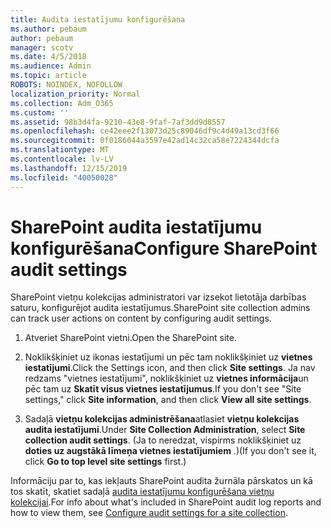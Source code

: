 ```yaml
---
title: Audita iestatījumu konfigurēšana
ms.author: pebaum
author: pebaum
manager: scotv
ms.date: 4/5/2018
ms.audience: Admin
ms.topic: article
ROBOTS: NOINDEX, NOFOLLOW
localization_priority: Normal
ms.collection: Adm_O365
ms.custom: ''
ms.assetid: 98b3d4fa-9210-43e8-9faf-7af3dd9d8557
ms.openlocfilehash: ce42eee2f13073d25c89046df9c4d49a13cd3f66
ms.sourcegitcommit: 0f0186044a3597e42ad14c32ca58e7224344dcfa
ms.translationtype: MT
ms.contentlocale: lv-LV
ms.lasthandoff: 12/15/2019
ms.locfileid: "40050028"
---
```

# <a name="configure-sharepoint-audit-settings"></a><span data-ttu-id="d047d-102">SharePoint audita iestatījumu konfigurēšana</span><span class="sxs-lookup"><span data-stu-id="d047d-102">Configure SharePoint audit settings</span></span>

<span data-ttu-id="d047d-103">SharePoint vietņu kolekcijas administratori var izsekot lietotāja darbības saturu, konfigurējot audita iestatījumus.</span><span class="sxs-lookup"><span data-stu-id="d047d-103">SharePoint site collection admins can track user actions on content by configuring audit settings.</span></span>
  
1. <span data-ttu-id="d047d-104">Atveriet SharePoint vietni.</span><span class="sxs-lookup"><span data-stu-id="d047d-104">Open the SharePoint site.</span></span>
    
2. <span data-ttu-id="d047d-105">Noklikšķiniet uz ikonas iestatījumi un pēc tam noklikšķiniet uz **vietnes iestatījumi**.</span><span class="sxs-lookup"><span data-stu-id="d047d-105">Click the Settings icon, and then click **Site settings**.</span></span> <span data-ttu-id="d047d-106">Ja nav redzams "vietnes iestatījumi", noklikšķiniet uz **vietnes informācija**un pēc tam uz **Skatīt visus vietnes iestatījumus**.</span><span class="sxs-lookup"><span data-stu-id="d047d-106">If you don't see "Site settings," click **Site information**, and then click **View all site settings**.</span></span>
    
3. <span data-ttu-id="d047d-107">Sadaļā **vietņu kolekcijas administrēšana**atlasiet **vietņu kolekcijas audita iestatījumi**.</span><span class="sxs-lookup"><span data-stu-id="d047d-107">Under **Site Collection Administration**, select **Site collection audit settings**.</span></span> <span data-ttu-id="d047d-108">(Ja to neredzat, vispirms noklikšķiniet uz **doties uz augstākā līmeņa vietnes iestatījumiem** .)</span><span class="sxs-lookup"><span data-stu-id="d047d-108">(If you don't see it, click **Go to top level site settings** first.)</span></span> 
    
<span data-ttu-id="d047d-109">Informāciju par to, kas iekļauts SharePoint audita žurnāla pārskatos un kā tos skatīt, skatiet sadaļā [audita iestatījumu konfigurēšana vietņu kolekcijai](https://go.microsoft.com/fwlink/?linkid=404050).</span><span class="sxs-lookup"><span data-stu-id="d047d-109">For info about what's included in SharePoint audit log reports and how to view them, see [Configure audit settings for a site collection](https://go.microsoft.com/fwlink/?linkid=404050).</span></span>
  


